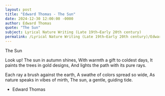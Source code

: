 ```yaml
---
layout: post
title: "Edward Thomas - The Sun"
date: 2024-12-30 12:00:00 -0000
author: Edward Thomas
quote: "The Sun"
subject: Lyrical Nature Writing (Late 19th–Early 20th century)
permalink: /Lyrical Nature Writing (Late 19th–Early 20th century)/Edward Thomas/Edward Thomas - The Sun
---
```


The Sun

Look up! The sun in autumn shines,
With warmth a gift to coldest days,
It paints the trees in gold designs,
And lights the path with its pure rays.

Each ray a brush against the earth,
A swathe of colors spread so wide,
As nature speaks in vibes of mirth,
The sun, a gentle, guiding tide.


- Edward Thomas
